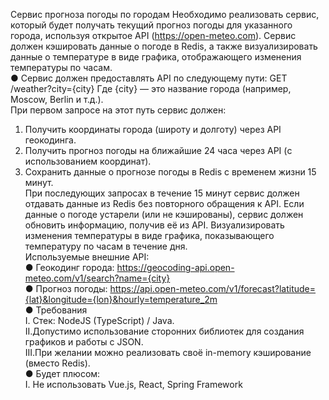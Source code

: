 Сервис прогноза погоды по городам
Необходимо реализовать сервис, который будет получать текущий прогноз
погоды для указанного города, используя открытое API (https://open-meteo.com).
Сервис должен кэшировать данные о погоде в Redis, а также визуализировать
данные о температуре в виде графика, отображающего изменения температуры
по часам.
<br>
● Сервис должен предоставлять API по следующему пути:
GET /weather?city={city}
Где {city} — это название города (например, Moscow, Berlin и т.д.).
<br>
При первом запросе на этот путь сервис должен:

1. Получить координаты города (широту и долготу) через API геокодинга.
2. Получить прогноз погоды на ближайшие 24 часа через API (с
   использованием координат).
3. Сохранить данные о прогнозе погоды в Redis с временем жизни 15
   минут.
   <br>
   При последующих запросах в течение 15 минут сервис должен отдавать данные
   из Redis без повторного обращения к API.
   Если данные о погоде устарели (или не кэшированы), сервис должен обновить
   информацию, получив её из API.
   Визуализировать изменения температуры в виде графика, показывающего
   температуру по часам в течение дня.
   <br>
   Используемые внешние API:
   <br>
   ● Геокодинг города:
   https://geocoding-api.open-meteo.com/v1/search?name={city}
   <br>
   ● Прогноз погоды:
   https://api.open-meteo.com/v1/forecast?latitude={lat}&longitude={lon}&hourly=temperature_2m
   <br>
   ● Требования
   <br>
   I. Стек: NodeJS (TypeScript) / Java.
   <br>
   II.Допустимо использование сторонних библиотек для создания
   графиков и работы с JSON.
   <br>
   III.При желании можно реализовать своё in-memory кэширование
   (вместо Redis).
   <br>
   ● Будет плюсом:
   <br>
   I.
   Не использовать Vue.js, React, Spring Framework 